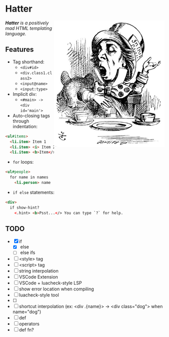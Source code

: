 # Hatter

<img src="./img/rhetoric.jpg" align="right" width="350" alt="The Mad Hatter discussing Hatter" />

_**Hatter** is a positively mad HTML templating language._

## Features

- Tag shorthand:
  - `<div#id>`
  - `<div.class1.class2>`
  - `<input@name>`
  - `<input:type>`
- Implicit div:
  - `<#main> -> <div id='main'>`
- Auto-closing tags through indentation:

```html
<ul#items>
  <li.item> Item 1
  <li.item> <i> Item 2
  <li.item> <b>Item</> 3
```
- `for` loops:

```html
<ul#people>
  for name in names
    <li.person> name
```

- `if else` statements:

```html
<div>
  if show-hint?
    <.hint> <b>Psst...</> You can type `?` for help.
```

## TODO

- [x] if
  - [x] else
  - [ ] else ifs
- [ ] \<style> tag
- [ ] \<script> tag
- [ ] string interpolation
- [ ] VSCode Extension
- [ ] VSCode + luacheck-style LSP
- [ ] show error location when compiling
- [ ] luacheck-style tool
- [ ] <!-- html comments -->
- [ ] shortcut interpolation
      (ex: \<div .{name}> -> \<div class="dog"> when name="dog")
- [ ] def <tag>
- [ ] operators
- [ ] def fn?
